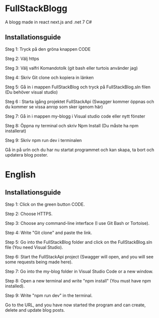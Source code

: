 # FullStackBlogg
A blogg made in react next.js and .net 7 C# 

## Installationsguide

Steg 1: Tryck på den gröna knappen CODE

Steg 2: Välj https

Steg 3: Välj valfri Komandotolk (git bash eller turtois använder jag)

Steg 4: Skriv Git clone och kopiera in länken

Steg 5: Gå in i mappen FullStackBlog och tryck på FullStackBlog.sln filen (Du behöver visual studio)

Steg 6 : Starta igång projektet FullStackApi (Swagger kommer öppnas och du kommer se vissa anrop som sker igenom här)

Steg 7: Gå in i mappen my-blogg i Visual studio code eller nytt fönster

Steg 8: Öppna ny terminal och skriv Npm Install (Du måste ha npm installerat) 

Steg 9: Skriv npm run dev i terminalen

Gå in på urln och du har nu startat programmet och kan skapa, ta bort och updatera blog poster.


# English


## Installationsguide

Step 1: Click on the green button CODE.

Step 2: Choose HTTPS.

Step 3: Choose any command-line interface (I use Git Bash or Tortoise).

Step 4: Write "Git clone" and paste the link.

Step 5: Go into the FullStackBlog folder and click on the FullStackBlog.sln file (You need Visual Studio).

Step 6: Start the FullStackApi project (Swagger will open, and you will see some requests being made here).

Step 7: Go into the my-blog folder in Visual Studio Code or a new window.

Step 8: Open a new terminal and write "npm install" (You must have npm installed).

Step 9: Write "npm run dev" in the terminal.

Go to the URL, and you have now started the program and can create, delete and update blog posts.


